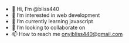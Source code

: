 - 👋 Hi, I’m @bliss440
- 👀 I’m interested in web development
- 🌱 I’m currently learning javascript
- 💞️ I’m looking to collaborate on 
- 📫 How to reach me onyibliss440@gmail.com

<!---
bliss440/bliss440 is a ✨ special ✨ repository because its `README.md` (this file) appears on your GitHub profile.
You can click the Preview link to take a look at your changes.
--->

